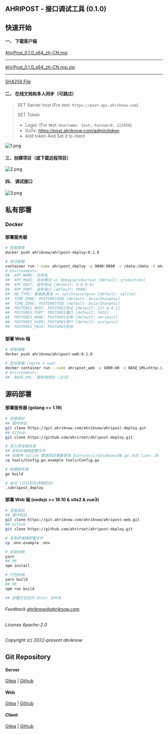 ## AHRIPOST - 接口调试工具 (0.1.0)

## 快速开始

#### 一、 下载客户端

<a href="https://installer.service.ahriknow.com/ahripost/rust/releases/v0.1.0/msi/AhriPost_0.1.0_x64_zh-CN.msi" target="_blank">AhriPost_0.1.0_x64_zh-CN.msi</a>

-------

<a href="https://installer.service.ahriknow.com/ahripost/rust/releases/v0.1.0/msi/AhriPost_0.1.0_x64_zh-CN.msi.zip" target="_blank">AhriPost_0.1.0_x64_zh-CN.msi.zip</a>

--------

<a href="https://installer.service.ahriknow.com/ahripost/rust/releases/v0.1.0/msi/AhriPost_0.1.0_x64_zh-CN.msi.sha256" target="_blank">SHA256 File</a>


#### 二、 在线文档和多人同步（可跳过）

> SET Server host (For test: `https://post.api.ahriknow.com`)
>
> SET Token
>   - Login:  (For test: `Username: test`、`Password: 123456`)
>   - GoTo: https://post.ahriknow.com/admin/token
>   - Add token And Set it to client 

![1.png](https://installer.service.ahriknow.com/ahripost/rust/releases/v0.1.0/resources/1.png)

#### 三、创建项目（或下载远程项目）

![2.png](https://installer.service.ahriknow.com/ahripost/rust/releases/v0.1.0/resources/2.png)

#### 四、 调试接口

![3.png](https://installer.service.ahriknow.com/ahripost/rust/releases/v0.1.0/resources/3.png)

## 私有部署

### Docker

#### 部署服务器

```bash
# 获取镜像
docker push ahriknow/ahripost-deploy:0.1.0

# 启动容器
container run --name ahripost_deploy -p 9000:9000 -v /data:/data -d ahriknow/ahripost-deploy:0.1.0
# Environments:
##  APP_NAME: 应用名
##  APP_MODE: 启动模式 => debug|production [default: production]
##  APP_HOST: 监听地址 [default: 0.0.0.0]
##  APP_PORT: 监听端口 [default: 9000]
##  DB_TYPE: 数据库类型 => sqlite|postgres [default: sqlite]
##  TIME_ZONE: POSTGRES时区 [default: Asia/Shanghai]
##  TIME_ZONE: POSTGRES时区 [default: Asia/Shanghai]
##  POSTGRES_HOST: POSTGRES地址 [default: 127.0.0.1]
##  POSTGRES_PORT: POSTGRES端口 [default: 5432]
##  POSTGRES_NAME: POSTGRES名称 [default: ahripost]
##  POSTGRES_USER: POSTGRES用户 [default: postgres]
##  POSTGRES_PASS: POSTGRES密码
```
#### 部署 Web 端

```bash
# 获取镜像
docker push ahriknow/ahripost-web:0.1.0

# 启动容器 (nginx + vue)
docker container run --name ahripost_web -p 5000:80 -e BASE_URL=http://127.0.0.1:9000 -d ahriknow/ahripost-web:0.1.0
# Environments:
##  BASE_URL: 服务端地址 (必须)
```

## 源码部署

#### 部署服务器 (golang >= 1.19)

```bash
# 克隆源码
## 国内地址
git clone https://git.ahriknow.com/ahriknow/ahripost-deploy.git
## Github
git clone https://github.com/ahriroot/ahripost-deploy.git

# 进入项目根目录
## 复制并编辑配置文件
## 如果用 sqlite 数据库还需要更改 ${project}/database/DB.go 大约 line: 24
cp tools/Config.go.example tools/Config.go

# 构建服务端
go build

# 启动 (应以后台进程启动)
./ahripost_deploy
```
#### 部署 Web 端 (nodejs >= 18.10 & vite2 & vue3)

```bash
# 克隆源码
## 国内地址
git clone https://git.ahriknow.com/ahriknow/ahripost-web.git
## Github
git clone https://github.com/ahriroot/ahripost-deploy.git

# 复制并编辑配置文件
cp .env.example .env

# 安装依赖
yarn
## OR
npm install

# 打包前端
yarn build
## OR
npm run build

## 部署打包后的 dist/ 文件夹
```

###### Feedback ahriknow@ahriknow.com

###### License Apache-2.0

###### Copyright (c) 2022-present ahriknow

## Git Repository

#### Server

[Gitea](https://git.ahriknow.com/ahriknow/ahripost-deploy) | [Github](https://github.com/ahriroot/ahripost-deploy)

#### Web

[Gitea](https://git.ahriknow.com/ahriknow/ahripost-web) | [Github](https://github.com/ahriroot/ahripost-web)

#### Client

[Gitea](https://git.ahriknow.com/ahriknow/ahripost-client-rust) | [Github](https://github.com/ahriroot/ahripost-client-rust)
